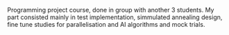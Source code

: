 Programming project course, done in group with another 3 students.
My part consisted mainly in test implementation, simmulated annealing design, fine tune studies for parallelisation and AI algorithms and mock trials.
